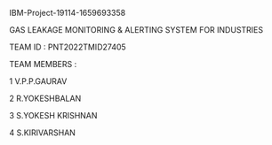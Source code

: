 IBM-Project-19114-1659693358 

GAS LEAKAGE MONITORING & ALERTING SYSTEM FOR INDUSTRIES

TEAM ID : PNT2022TMID27405

TEAM MEMBERS : 

1 V.P.P.GAURAV

2 R.YOKESHBALAN

3 S.YOKESH KRISHNAN

4 S.KIRIVARSHAN
